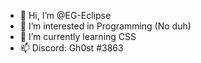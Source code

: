- 👋 Hi, I’m @EG-Eclipse
- 👀 I’m interested in Programming (No duh)
- 🌱 I’m currently learning CSS
- 📫 Discord: Gh0st #3863

<!---
EG-Eclipse/EG-Eclipse is a ✨ special ✨ repository because its `README.md` (this file) appears on your GitHub profile.
You can click the Preview link to take a look at your changes.
--->
